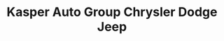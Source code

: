 ---
title: "Kasper Auto Group Chrysler Dodge Jeep"
url: /sandusky/kasper-auto-group-chrysler-dodge-jeep/
shop: Autohaus
---